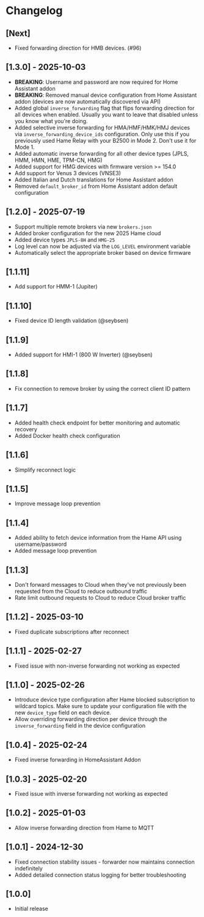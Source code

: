# Changelog

## [Next]
- Fixed forwarding direction for HMB devices. (#96)

## [1.3.0] - 2025-10-03
- **BREAKING**: Username and password are now required for Home Assistant addon
- **BREAKING**: Removed manual device configuration from Home Assistant addon (devices are now automatically discovered via API)
- Added global `inverse_forwarding` flag that flips forwarding direction for all devices when enabled. Usually you want to leave that disabled unless you know what you're doing.
- Added selective inverse forwarding for HMA/HMF/HMK/HMJ devices via `inverse_forwarding_device_ids` configuration. Only use this if you previously used Hame Relay with your B2500 in Mode 2. Don't use it for Mode 1.
- Added automatic inverse forwarding for all other device types (JPLS, HMM, HMN, HME, TPM-CN, HMG)
- Added support for HMG devices with firmware version >= 154.0
- Add support for Venus 3 devices (VNSE3)
- Added Italian and Dutch translations for Home Assistant addon
- Removed `default_broker_id` from Home Assistant addon default configuration

## [1.2.0] - 2025-07-19
- Support multiple remote brokers via new `brokers.json`
- Added broker configuration for the new 2025 Hame cloud
- Added device types `JPLS-8H` and `HMG-25`
- Log level can now be adjusted via the `LOG_LEVEL` environment variable
- Automatically select the appropriate broker based on device firmware

## [1.1.11]
- Add support for HMM-1 (Jupiter)

## [1.1.10]
- Fixed device ID length validation (@seybsen)

## [1.1.9]
- Added support for HMI-1 (800 W Inverter) (@seybsen)

## [1.1.8]
- Fix connection to remove broker by using the correct client ID pattern

## [1.1.7]
- Added health check endpoint for better monitoring and automatic recovery
- Added Docker health check configuration

## [1.1.6]
- Simplify reconnect logic

## [1.1.5]
- Improve message loop prevention

## [1.1.4]
- Added ability to fetch device information from the Hame API using username/password
- Added message loop prevention

## [1.1.3]
- Don't forward messages to Cloud when they've not previously been requested from the Cloud to reduce outbound traffic
- Rate limit outbound requests to Cloud to reduce Cloud broker traffic

## [1.1.2] - 2025-03-10
- Fixed duplicate subscriptions after reconnect

## [1.1.1] - 2025-02-27
- Fixed issue with non-inverse forwarding not working as expected

## [1.1.0] - 2025-02-26
- Introduce device type configuration after Hame blocked subscription to wildcard topics. Make sure to update your configuration file with the new `device_type` field on each device.
- Allow overriding forwarding direction per device through the `inverse_forwarding` field in the device configuration

## [1.0.4] - 2025-02-24
- Fixed inverse forwarding in HomeAssistant Addon

## [1.0.3] - 2025-02-20
- Fixed issue with inverse forwarding not working as expected

## [1.0.2] - 2025-01-03
- Allow inverse forwarding direction from Hame to MQTT

## [1.0.1] - 2024-12-30
- Fixed connection stability issues - forwarder now maintains connection indefinitely
- Added detailed connection status logging for better troubleshooting

## [1.0.0]
- Initial release
